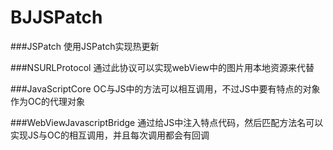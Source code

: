 # BJJSPatch

###JSPatch
使用JSPatch实现热更新

###NSURLProtocol
通过此协议可以实现webView中的图片用本地资源来代替

###JavaScriptCore
OC与JS中的方法可以相互调用，不过JS中要有特点的对象作为OC的代理对象

###WebViewJavascriptBridge
通过给JS中注入特点代码，然后匹配方法名可以实现JS与OC的相互调用，并且每次调用都会有回调

